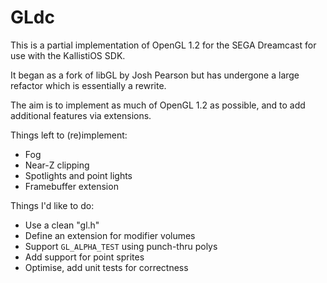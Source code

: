 
# GLdc

This is a partial implementation of OpenGL 1.2 for the SEGA Dreamcast for use
with the KallistiOS SDK.

It began as a fork of libGL by Josh Pearson but has undergone a large refactor
which is essentially a rewrite.

The aim is to implement as much of OpenGL 1.2 as possible, and to add additional
features via extensions.

Things left to (re)implement:

 - Fog
 - Near-Z clipping
 - Spotlights and point lights
 - Framebuffer extension
 
Things I'd like to do:

 - Use a clean "gl.h"
 - Define an extension for modifier volumes
 - Support `GL_ALPHA_TEST` using punch-thru polys
 - Add support for point sprites
 - Optimise, add unit tests for correctness
 
  
